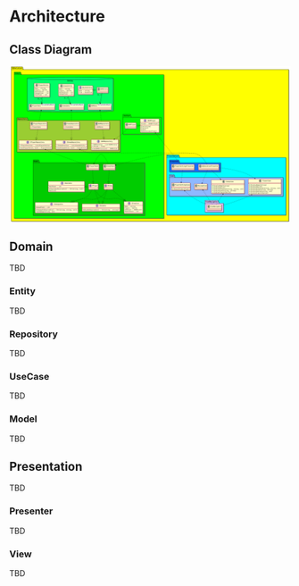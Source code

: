 ﻿# Architecture

## Class Diagram

![](./Resources/ClassDiagram.png)

## Domain

TBD

### Entity

TBD

### Repository

TBD

### UseCase

TBD

### Model

TBD

## Presentation

TBD

### Presenter

TBD

### View

TBD